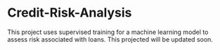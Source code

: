 # Credit-Risk-Analysis
This project uses supervised training for a machine learning model to assess risk associated with loans.  This projected will be updated soon.
